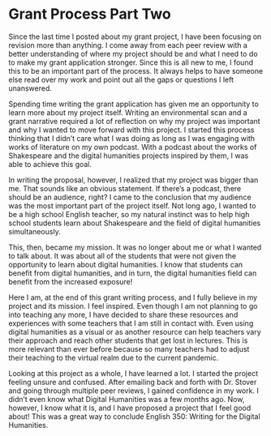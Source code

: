 # Grant Process Part Two

Since the last time I posted about my grant project, I have been focusing on revision more than anything. I come away from each peer review with a better understanding of where my project should be and what I need to do to make my grant application stronger. Since this is all new to me, I found this to be an important part of the process. It always helps to have someone else read over my work and point out all the gaps or questions I left unanswered.
  
Spending time writing the grant application has given me an opportunity to learn more about my project itself. Writing an environmental scan and a grant narrative required a lot of reflection on why my project was important and why I wanted to move forward with this project. I started this process thinking that I didn’t care what I was doing as long as I was engaging with works of literature on my own podcast. With a podcast about the works of Shakespeare and the digital humanities projects inspired by them, I was able to achieve this goal.
  
In writing the proposal, however, I realized that my project was bigger than me. That sounds like an obvious statement. If there’s a podcast, there should be an audience, right? I came to the conclusion that my audience was the most important part of the project itself. Not long ago, I wanted to be a high school English teacher, so my natural instinct was to help high school students learn about Shakespeare and the field of digital humanities simultaneously.

This, then, became my mission. It was no longer about me or what I wanted to talk about. It was about all of the students that were not given the opportunity to learn about digital humanities. I know that students can benefit from digital humanities, and in turn, the digital humanities field can benefit from the increased exposure! 

Here I am, at the end of this grant writing process, and I fully believe in my project and its mission. I feel inspired. Even though I am not planning to go into teaching any more, I have decided to share these resources and experiences with some teachers that I am still in contact with. Even using digital humanities as a visual or as another resource can help teachers vary their approach and reach other students that get lost in lectures. This is more relevant than ever before because so many teachers had to adjust their teaching to the virtual realm due to the current pandemic.

Looking at this project as a whole, I have learned a lot. I started the project feeling unsure and confused. After emailing back and forth with Dr. Stover and going through multiple peer reviews, I gained confidence in my work. I didn’t even know what Digital Humanities was a few months ago. Now, however, I know what it is, and I have proposed a project that I feel good about! This was a great way to conclude English 350: Writing for the Digital Humanities.

